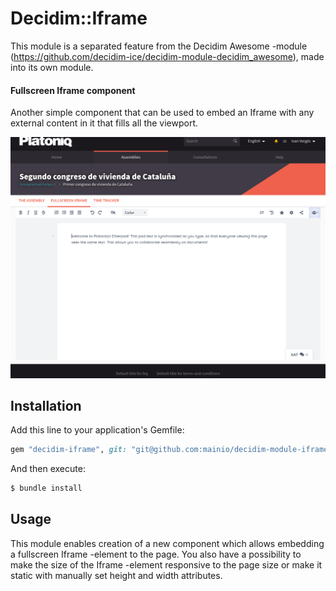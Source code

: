 # Decidim::Iframe

This module is a separated feature from the Decidim Awesome -module
(https://github.com/decidim-ice/decidim-module-decidim_awesome), made into its
own module.

#### Fullscreen Iframe component

Another simple component that can be used to embed an Iframe with any external content in it that fills all the viewport.

![Fullscreen iframe](examples/fullscreen-iframe.png)

## Installation

Add this line to your application's Gemfile:

```ruby
gem "decidim-iframe", git: "git@github.com:mainio/decidim-module-iframe.git"
```

And then execute:

```bash
$ bundle install
```

## Usage

This module enables creation of a new component which allows embedding a fullscreen Iframe -element to the page.
You also have a possibility to make the size of the Iframe -element responsive to the page size or make it static with
manually set height and width attributes.

